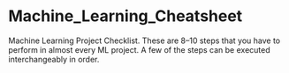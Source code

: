 # Machine_Learning_Cheatsheet

Machine Learning Project Checklist.
These are 8–10 steps that you have to perform in almost every ML project. A few of the steps can be executed interchangeably in order.
